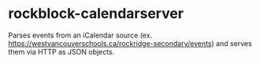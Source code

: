 # rockblock-calendarserver
Parses events from an iCalendar source (ex. https://westvancouverschools.ca/rockridge-secondary/events) and serves them via HTTP as JSON objects.

